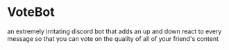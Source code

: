 # VoteBot
an extremely irritating discord bot that adds an up and down react to every message so that you can vote on the quality of all of your friend's content
